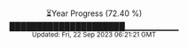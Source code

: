 <p align="center">
⏳Year Progress (72.40 %) <br>
█████████████████████▁▁▁▁▁▁▁▁▁ <br>
<sub>Updated: Fri, 22 Sep 2023 06:21:21 GMT</sub>
</p>

